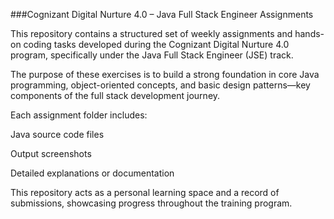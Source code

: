 ###Cognizant Digital Nurture 4.0 – Java Full Stack Engineer Assignments

This repository contains a structured set of weekly assignments and hands-on coding tasks developed during the Cognizant Digital Nurture 4.0 program, specifically under the Java Full Stack Engineer (JSE) track.

The purpose of these exercises is to build a strong foundation in core Java programming, object-oriented concepts, and basic design patterns—key components of the full stack development journey.

Each assignment folder includes:

Java source code files

Output screenshots

Detailed explanations or documentation

This repository acts as a personal learning space and a record of submissions, showcasing progress throughout the training program.
